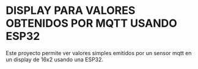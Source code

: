# DISPLAY PARA VALORES OBTENIDOS POR MQTT USANDO ESP32

Este proyecto permite ver valores simples emitidos por un sensor mqtt en un display de 16x2 usando una ESP32. 
